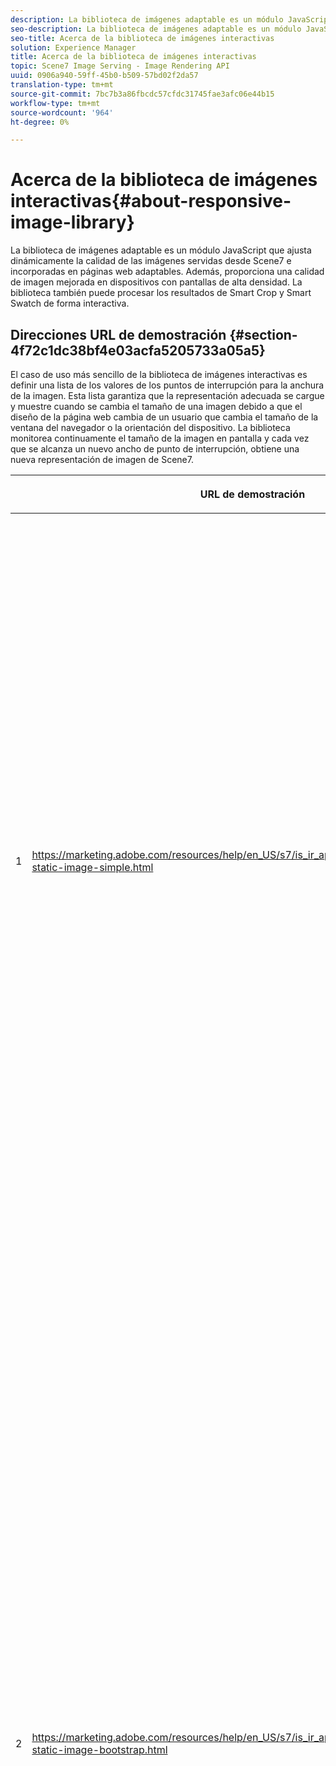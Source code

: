 ```yaml
---
description: La biblioteca de imágenes adaptable es un módulo JavaScript que ajusta dinámicamente la calidad de las imágenes servidas desde Scene7 e incorporadas en páginas web adaptables. Además, proporciona una calidad de imagen mejorada en dispositivos con pantallas de alta densidad. La biblioteca también puede procesar los resultados de Smart Crop y Smart Swatch de forma interactiva.
seo-description: La biblioteca de imágenes adaptable es un módulo JavaScript que ajusta dinámicamente la calidad de las imágenes servidas desde Scene7 e incorporadas en páginas web adaptables. Además, proporciona una calidad de imagen mejorada en dispositivos con pantallas de alta densidad. La biblioteca también puede procesar los resultados de Smart Crop y Smart Swatch de forma interactiva.
seo-title: Acerca de la biblioteca de imágenes interactivas
solution: Experience Manager
title: Acerca de la biblioteca de imágenes interactivas
topic: Scene7 Image Serving - Image Rendering API
uuid: 0906a940-59ff-45b0-b509-57bd02f2da57
translation-type: tm+mt
source-git-commit: 7bc7b3a86fbcdc57cfdc31745fae3afc06e44b15
workflow-type: tm+mt
source-wordcount: '964'
ht-degree: 0%

---
```



# Acerca de la biblioteca de imágenes interactivas{#about-responsive-image-library}

La biblioteca de imágenes adaptable es un módulo JavaScript que ajusta dinámicamente la calidad de las imágenes servidas desde Scene7 e incorporadas en páginas web adaptables. Además, proporciona una calidad de imagen mejorada en dispositivos con pantallas de alta densidad. La biblioteca también puede procesar los resultados de Smart Crop y Smart Swatch de forma interactiva.

## Direcciones URL de demostración {#section-4f72c1dc38bf4e03acfa5205733a05a5}

El caso de uso más sencillo de la biblioteca de imágenes interactivas es definir una lista de los valores de los puntos de interrupción para la anchura de la imagen. Esta lista garantiza que la representación adecuada se cargue y muestre cuando se cambia el tamaño de una imagen debido a que el diseño de la página web cambia de un usuario que cambia el tamaño de la ventana del navegador o la orientación del dispositivo. La biblioteca monitorea continuamente el tamaño de la imagen en pantalla y cada vez que se alcanza un nuevo ancho de punto de interrupción, obtiene una nueva representación de imagen de Scene7.

<table id="table_3D3D3991B802461A888E1093C1217D26"> 
 <thead> 
  <tr> 
   <th colname="col01" class="entry"> </th> 
   <th colname="col1" class="entry"> <p>URL de demostración </p> </th> 
   <th colname="col2" class="entry"> <p>Descripción </p> </th> 
  </tr> 
 </thead>
 <tbody> 
  <tr> 
   <td colname="col01"> <p>1 </p> </td> 
   <td colname="col1"> <p> <a href="https://marketing.adobe.com/resources/help/en_US/s7/is_ir_api/is_api/samples/responsive-static-image-simple.html" scope="external" format="https"> https://marketing.adobe.com/resources/help/en_US/s7/is_ir_api/is_api/samples/responsive-static-image-simple.html  </a> </p> <p> 
     <!-- http://sasha.s7qa.com/jira-bugs/S7-7729/responsive-static-image-simple.htm--> </p> </td> 
   <td colname="col2"> <p>A continuación se muestra un ejemplo sencillo en el que la imagen adaptable se encuentra dentro de un contenedor que toma el 50 % del ancho de la página web. Cada vez que se cambia el tamaño de la ventana del navegador, cambia el ancho del contenedor. Cuando la anchura de la imagen alcanza uno de los puntos de interrupción configurados (definidos en 200, 400, 600 y 800 píxeles con fines ilustrativos), se descarga y muestra una nueva representación. El objetivo es evitar la carga de imágenes grandes innecesarias y ahorrar ancho de banda de red. </p> <p>Haga clic en la URL para abrir la página web, cambiar el tamaño de la ventana del explorador y supervisar el tráfico de red. </p> </td> 
  </tr> 
  <tr> 
   <td colname="col01"> <p>2 </p> </td> 
   <td colname="col1"> <p> <a href="https://marketing.adobe.com/resources/help/en_US/s7/is_ir_api/is_api/samples/responsive-static-image-bootstrap.html" format="https" scope="external"> https://marketing.adobe.com/resources/help/en_US/s7/is_ir_api/is_api/samples/responsive-static-image-bootstrap.html  </a> </p> <p> 
     <!-- http://sasha.s7qa.com/jira-bugs/S7-7729/responsive-static-image-bootstrap.htm--> </p> </td> 
   <td colname="col2"> <p>El siguiente ejemplo de Bootstrap ilustra el mismo caso de uso en una página web. Según CSS Bootstrap, la celda de diseño a la que se agrega la imagen adaptable puede tener una de las siguientes anchuras: 360, 720 y 940 píxeles. Estos son los valores exactos que se pasan como puntos de interrupción a la biblioteca de imágenes interactivas. Como tal, Scene7 garantiza que el ancho de banda de red del cliente se utilice de manera eficaz. Además, garantiza que la imagen se muestre con el tamaño exacto necesario, dado el diseño de la página web actual, sin que ningún artefacto visual pueda cambiar la escala del navegador del cliente. </p> <p>Haga clic en la dirección URL para abrir la página web, cambie el tamaño de la ventana del explorador para que se acerque a diferentes puntos de interrupción del diseño y supervise el tráfico de red. </p> <p>Entre los casos de uso más avanzados se incluyen la asociación de diferentes ajustes preestablecidos de imagen, comandos de servicio de imágenes o ambos, con diferentes valores de punto de interrupción. </p> </td> 
  </tr> 
  <tr> 
   <td colname="col01"> <p>3 </p> </td> 
   <td colname="col1"> <p> <a href="https://marketing.adobe.com/resources/help/en_US/s7/is_ir_api/is_api/samples/image-presets.html" format="https" scope="external"> https://marketing.adobe.com/resources/help/en_US/s7/is_ir_api/is_api/samples/image-presets.html  </a> </p> <p> 
     <!--http://sasha.s7qa.com/jira-bugs/S7-7729/image-presets.html--> </p> </td> 
   <td colname="col2"> <p>En este siguiente ejemplo, se utilizan ajustes preestablecidos de imagen de diferente calidad y formato para diferentes tamaños de punto de interrupción. Para un pequeño punto de interrupción, se aplica un ajuste preestablecido de baja calidad que fuerza al servicio de imágenes a devolver la imagen GIF comprimida a seis colores solamente. Un punto de interrupción medio utiliza un ajuste preestablecido de imagen configurado para JPEG con compresión alta. El punto de interrupción más grande se asocia con un ajuste preestablecido de imagen de alta calidad mediante PNG sin pérdida. Este método garantiza que las imágenes de alta calidad se entreguen a dichos dispositivos, en función del supuesto de que los dispositivos con pantallas más grandes tienen un ancho de banda bueno y una potencia de procesamiento. </p> <p>Haga clic en la URL para abrir la página web, cambie el tamaño de la ventana del explorador web de mayor a menor y observe cómo se degrada la calidad de la imagen. </p> </td> 
  </tr> 
  <tr> 
   <td colname="col01"> <p>4 </p> </td> 
   <td colname="col1"> <p> <a href="https://marketing.adobe.com/resources/help/en_US/s7/is_ir_api/is_api/samples/crops.html" format="https" scope="external"> https://marketing.adobe.com/resources/help/en_US/s7/is_ir_api/is_api/samples/crops.html  </a> </p> <p> 
     <!--http://sasha.s7qa.com/jira-bugs/S7-7729/crops.html--> </p> </td> 
   <td colname="col2"> <p>Además de los ajustes preestablecidos de imagen, es posible asociar comandos específicos de servicio de imágenes con puntos de interrupción. El siguiente ejemplo muestra cómo es posible recortar gradualmente la imagen de la pancarta en la región de interés a medida que el tamaño de la imagen en pantalla se reduce. Aquí, el punto de interrupción más grande no tiene ningún comando de servicio de imágenes, por lo que la imagen del letrero es totalmente visible. En el punto de interrupción medio se aplica un recorte moderado, haciendo que solo esté visible el cursor con el texto "En ejecución". En un punto de interrupción pequeño, se aplica más recorte para que solo se muestre el producto. </p> <p>Haga clic en la URL para abrir la página web y cambiar el tamaño de la ventana del explorador. Observe cómo la imagen recorta gradualmente a medida que va de un tamaño mayor a uno más pequeño. </p> </td> 
  </tr> 
  <tr> 
   <td colname="col01"> <p>5 </p> </td> 
   <td colname="col1"> <p> <a href="https://marketing.adobe.com/resources/help/en_US/s7/is_ir_api/is_api/samples/template.html" format="https" scope="external"> https://marketing.adobe.com/resources/help/en_US/s7/is_ir_api/is_api/samples/template.html  </a> </p> <p> 
     <!--http://sasha.s7qa.com/jira-bugs/S7-7729/template.html--> </p> </td> 
   <td colname="col2"> <p>También puede utilizar comandos de servicio de imágenes con plantillas de servicio de imágenes para controlar determinados parámetros de plantilla según el tamaño de la imagen. En este ejemplo siguiente, se utiliza una plantilla de servicio de imágenes en la que el tamaño de fuente de la superposición de texto se parametriza con el parámetro <span class="codeph"> $fontsize </span>. La imagen adaptable está configurada para utilizar un tamaño de fuente mayor para tamaños de imagen más pequeños, a fin de garantizar que el texto siempre sea legible: </p> </td> 
  </tr> 
 </tbody> 
</table>

## Requisitos del sistema {#section-35ea9e9c79cc43d7bcefdc240340fba4}

**Hardware y software del servidor**

* Scene7 Image Serving 6.0.1 o posterior.

**Requisitos mínimos del explorador del cliente**

* Microsoft® Windows® 7 o posterior; Mac OS X 10.8 o posterior.
* Firefox 23, Safari 6, Chrome 29, IE 9 o posterior.
* iOS 6 o posterior.
* Certificado en iPhone3GS o posterior y en iPad2 o posterior (solo navegadores nativos).
* Android OS 2.3 o posterior.
* Internet Explorer en dispositivos móviles no es compatible en este momento.

